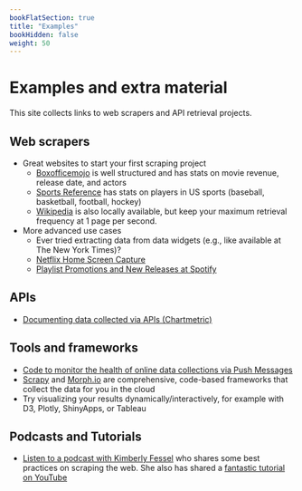 ```yaml
---
bookFlatSection: true
title: "Examples"
bookHidden: false
weight: 50
---
```


# Examples and extra material

This site collects links to web scrapers and API retrieval projects.

## Web scrapers
- Great websites to start your first scraping project
  - [Boxofficemojo](https://boxofficemojo.com) is well structured and has stats on movie revenue, release date, and actors
  - [Sports Reference](https://www.sports-reference.com) has stats on players in US sports (baseball, basketball, football, hockey)
  - [Wikipedia](https://wikipedia.com) is also locally available, but keep your maximum retrieval frequency at 1 page per second.
- More advanced use cases
  - Ever tried extracting data from data widgets (e.g., like available at The New York Times)?
  - [Netflix Home Screen Capture](https://github.com/hannesdatta/data-netflix)
  - [Playlist Promotions and New Releases at Spotify](https://github.com/hannesdatta/data-spotify-playlists-releases)

## APIs
- [Documenting data collected via APIs (Chartmetric)](https://github.com/hannesdatta/data-spotify-playlist-ecosystem)

## Tools and frameworks
- [Code to monitor the health of online data collections via Push Messages](https://github.com/hannesdatta/healthmonitor)
- [Scrapy](https://scrapy.com) and [Morph.io](https://morph.io) are comprehensive, code-based frameworks that collect the data for you in the cloud
- Try visualizing your results dynamically/interactively, for example with D3, Plotly, ShinyApps, or Tableau

## Podcasts and Tutorials
- [Listen to a podcast with Kimberly Fessel](https://realpython.com/podcasts/rpp/12/) who shares some best practices on scraping the web. She also has shared a [fantastic tutorial on YouTube](https://www.youtube.com/watch?v=RUQWPJ1T6Zc&t=190s)
